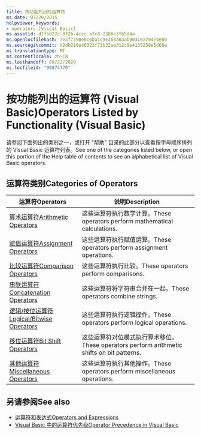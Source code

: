 ```yaml
---
title: 按功能列出的运算符
ms.date: 07/20/2015
helpviewer_keywords:
- operators [Visual Basic]
ms.assetid: d1fb027c-872b-4ccc-afc8-2380e3f65d4a
ms.openlocfilehash: 7eaf7390e0c6ba1c9e350a6aab903c0a794e4e80
ms.sourcegitcommit: d2db216e46323f73b32ae312c9e4135258e5d68e
ms.translationtype: MT
ms.contentlocale: zh-CN
ms.lasthandoff: 09/22/2020
ms.locfileid: "90874770"
---
```

# <a name="operators-listed-by-functionality-visual-basic"></a><span data-ttu-id="eb156-102">按功能列出的运算符 (Visual Basic)</span><span class="sxs-lookup"><span data-stu-id="eb156-102">Operators Listed by Functionality (Visual Basic)</span></span>

<span data-ttu-id="eb156-103">请参阅下面列出的类别之一，或打开 "帮助" 目录的此部分以查看按字母顺序排列的 Visual Basic 运算符列表。</span><span class="sxs-lookup"><span data-stu-id="eb156-103">See one of the categories listed below, or open this portion of the Help table of contents to see an alphabetical list of Visual Basic operators.</span></span>  
  
## <a name="categories-of-operators"></a><span data-ttu-id="eb156-104">运算符类别</span><span class="sxs-lookup"><span data-stu-id="eb156-104">Categories of Operators</span></span>  
  
|<span data-ttu-id="eb156-105">运算符</span><span class="sxs-lookup"><span data-stu-id="eb156-105">Operators</span></span>|<span data-ttu-id="eb156-106">说明</span><span class="sxs-lookup"><span data-stu-id="eb156-106">Description</span></span>|  
|---------------|-----------------|  
|[<span data-ttu-id="eb156-107">算术运算符</span><span class="sxs-lookup"><span data-stu-id="eb156-107">Arithmetic Operators</span></span>](arithmetic-operators.md)|<span data-ttu-id="eb156-108">这些运算符执行数学计算。</span><span class="sxs-lookup"><span data-stu-id="eb156-108">These operators perform mathematical calculations.</span></span>|  
|[<span data-ttu-id="eb156-109">赋值运算符</span><span class="sxs-lookup"><span data-stu-id="eb156-109">Assignment Operators</span></span>](assignment-operators.md)|<span data-ttu-id="eb156-110">这些运算符执行赋值运算。</span><span class="sxs-lookup"><span data-stu-id="eb156-110">These operators perform assignment operations.</span></span>|  
|[<span data-ttu-id="eb156-111">比较运算符</span><span class="sxs-lookup"><span data-stu-id="eb156-111">Comparison Operators</span></span>](comparison-operators.md)|<span data-ttu-id="eb156-112">这些运算符执行比较。</span><span class="sxs-lookup"><span data-stu-id="eb156-112">These operators perform comparisons.</span></span>|  
|[<span data-ttu-id="eb156-113">串联运算符</span><span class="sxs-lookup"><span data-stu-id="eb156-113">Concatenation Operators</span></span>](concatenation-operators.md)|<span data-ttu-id="eb156-114">这些运算符将字符串合并在一起。</span><span class="sxs-lookup"><span data-stu-id="eb156-114">These operators combine strings.</span></span>|  
|[<span data-ttu-id="eb156-115">逻辑/按位运算符</span><span class="sxs-lookup"><span data-stu-id="eb156-115">Logical/Bitwise Operators</span></span>](logical-bitwise-operators.md)|<span data-ttu-id="eb156-116">这些运算符执行逻辑操作。</span><span class="sxs-lookup"><span data-stu-id="eb156-116">These operators perform logical operations.</span></span>|  
|[<span data-ttu-id="eb156-117">移位运算符</span><span class="sxs-lookup"><span data-stu-id="eb156-117">Bit Shift Operators</span></span>](bit-shift-operators.md)|<span data-ttu-id="eb156-118">这些运算符对位模式执行算术移位。</span><span class="sxs-lookup"><span data-stu-id="eb156-118">These operators perform arithmetic shifts on bit patterns.</span></span>|  
|[<span data-ttu-id="eb156-119">其他运算符</span><span class="sxs-lookup"><span data-stu-id="eb156-119">Miscellaneous Operators</span></span>](miscellaneous-operators.md)|<span data-ttu-id="eb156-120">这些运算符执行其他操作。</span><span class="sxs-lookup"><span data-stu-id="eb156-120">These operators perform miscellaneous operations.</span></span>|  
  
## <a name="see-also"></a><span data-ttu-id="eb156-121">另请参阅</span><span class="sxs-lookup"><span data-stu-id="eb156-121">See also</span></span>

- [<span data-ttu-id="eb156-122">运算符和表达式</span><span class="sxs-lookup"><span data-stu-id="eb156-122">Operators and Expressions</span></span>](../../programming-guide/language-features/operators-and-expressions/index.md)
- [<span data-ttu-id="eb156-123">Visual Basic 中的运算符优先级</span><span class="sxs-lookup"><span data-stu-id="eb156-123">Operator Precedence in Visual Basic</span></span>](operator-precedence.md)

